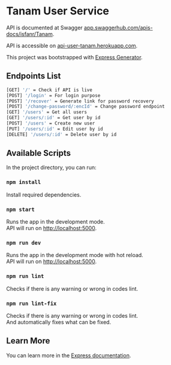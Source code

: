 # Tanam User Service

API is documented at Swagger [app.swaggerhub.com/apis-docs/isfanr/Tanam](https://app.swaggerhub.com/apis-docs/isfanr/Tanam/1.0.0).<br />

API is accessible on [api-user-tanam.herokuapp.com](https://api-user-tanam.herokuapp.com).<br />

This project was bootstrapped with [Express Generator](https://expressjs.com/en/starter/generator.html).

## Endpoints List

``` bash
[GET] '/' = Check if API is live
[POST] '/login' = For login purpose
[POST] '/recover' = Generate link for password recovery
[POST] '/change-password/:encId' = Change password endpoint
[GET] '/users' = Get all users
[GET] '/users/:id' = Get user by id
[POST] '/users' = Create new user
[PUT] '/users/:id' = Edit user by id
[DELETE] '/users/:id' = Delete user by id
```

## Available Scripts

In the project directory, you can run:

### `npm install`

Install required dependencies.

### `npm start`

Runs the app in the development mode.<br />
API will run on [http://localhost:5000](http://localhost:5000).

### `npm run dev`

Runs the app in the development mode with hot reload.<br />
API will run on [http://localhost:5000](http://localhost:5000).

### `npm run lint`

Checks if there is any warning or wrong in codes lint.

### `npm run lint-fix`

Checks if there is any warning or wrong in codes lint.<br />
And automatically fixes what can be fixed.

## Learn More

You can learn more in the [Express documentation](https://expressjs.com/).